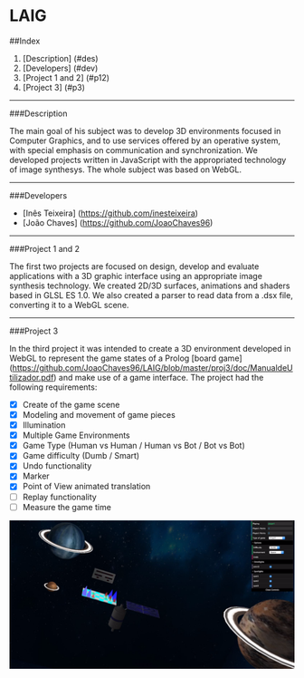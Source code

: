 # LAIG

##Index

1. [Description] (#des)
2. [Developers] (#dev)
3. [Project 1 and 2] (#p12)
4. [Project 3] (#p3)


***

###Description<a name ="des"></a>

The main goal of his subject was to develop 3D environments focused in Computer Graphics, and to use services offered by an operative system, with special emphasis on communication and synchronization. We developed projects written in JavaScript with the appropriated technology of image synthesys. The whole subject was based on WebGL.

***

###Developers<a name ="dev"></a>

* [Inês Teixeira] (https://github.com/inesteixeira)
* [João Chaves] (https://github.com/JoaoChaves96)

***

###Project 1 and 2<a name ="p12"></a>

The first two projects are focused on design, develop and evaluate applications with a 3D graphic interface using an appropriate image synthesis technology. We created 2D/3D surfaces, animations and shaders based in GLSL ES 1.0. We also created a parser to read data from a .dsx file, converting it to a WebGL scene.

***

###Project 3<a name ="p3"></a>

In the third project it was intended to create a 3D environment developed in WebGL to represent the game states of a Prolog [board game] (https://github.com/JoaoChaves96/LAIG/blob/master/proj3/doc/ManualdeUtilizador.pdf) and make use of a game interface. The project had the following requirements:

- [x] Create of the game scene
- [x] Modeling and movement of game pieces
- [x] Illumination
- [x] Multiple Game Environments
- [x] Game Type (Human vs Human / Human vs Bot / Bot vs Bot)
- [x] Game difficulty (Dumb / Smart)
- [x] Undo functionality
- [x] Marker
- [x] Point of View animated translation
- [ ] Replay functionality
- [ ] Measure the game time

![](https://github.com/JoaoChaves96/LAIG/blob/master/res/game_env.PNG)
